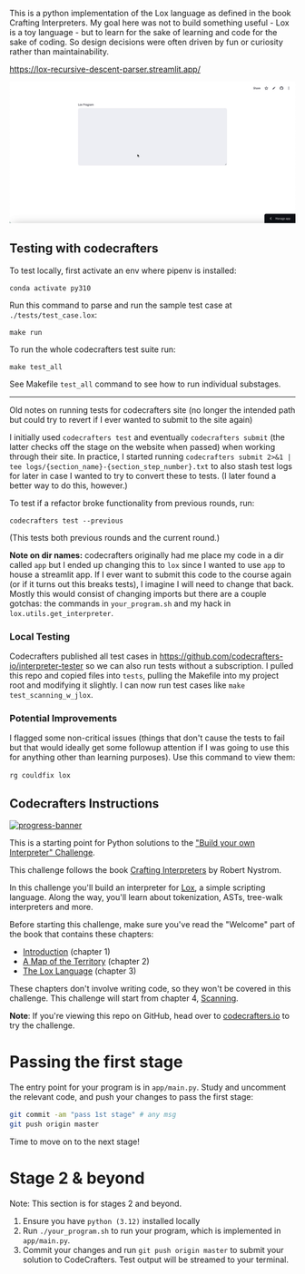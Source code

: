This is a python implementation of the Lox language as defined in the book Crafting Interpreters. My goal here was not to build something useful - Lox is a toy language - but to learn for the sake of learning and code for the sake of coding. So design decisions were often driven by fun or curiosity rather than maintainability.

https://lox-recursive-descent-parser.streamlit.app/

![streamlit cloud demo](data/lox-demo.gif)

## Testing with codecrafters

To test locally, first activate an env where pipenv is installed:

```
conda activate py310
```

Run this command to parse and run the sample test case at `./tests/test_case.lox`:

```
make run
```

To run the whole codecrafters test suite run:

```
make test_all
```

See Makefile `test_all` command to see how to run individual substages.

***

Old notes on running tests for codecrafters site (no longer the intended path but could try to revert if I ever wanted to submit to the site again)

I initially used `codecrafters test` and eventually `codecrafters submit` (the latter checks off the stage on the website when passed) when working through their site. In practice, I started running `codecrafters submit 2>&1 | tee logs/{section_name}-{section_step_number}.txt` to also stash test logs for later in case I wanted to try to convert these to tests. (I later found a better way to do this, however.)

To test if a refactor broke functionality from previous rounds, run:
```
codecrafters test --previous
```
(This tests both previous rounds and the current round.)

**Note on dir names:** codecrafters originally had me place my code in a dir called `app` but I ended up changing this to `lox` since I wanted to use `app` to house a streamlit app. If I ever want to submit this code to the course again (or if it turns out this breaks tests), I imagine I will need to change that back. Mostly this would consist of changing imports but there are a couple gotchas: the commands in `your_program.sh` and my hack in `lox.utils.get_interpreter`.

### Local Testing

Codecrafters published all test cases in https://github.com/codecrafters-io/interpreter-tester so we can also run tests without a subscription. I pulled this repo and copied files into `tests`, pulling the Makefile into my project root and modifying it slightly. I can now run test cases like `make test_scanning_w_jlox`.

### Potential Improvements

I flagged some non-critical issues (things that don't cause the tests to fail but that would ideally get some followup attention if I was going to use this for anything other than learning purposes). Use this command to view them:

```rg couldfix lox```

## Codecrafters Instructions

[![progress-banner](https://backend.codecrafters.io/progress/interpreter/f565001c-a282-4eb3-afc4-3c00f9645763)](https://app.codecrafters.io/users/codecrafters-bot?r=2qF)

This is a starting point for Python solutions to the
["Build your own Interpreter" Challenge](https://app.codecrafters.io/courses/interpreter/overview).

This challenge follows the book
[Crafting Interpreters](https://craftinginterpreters.com/) by Robert Nystrom.

In this challenge you'll build an interpreter for
[Lox](https://craftinginterpreters.com/the-lox-language.html), a simple
scripting language. Along the way, you'll learn about tokenization, ASTs,
tree-walk interpreters and more.

Before starting this challenge, make sure you've read the "Welcome" part of the
book that contains these chapters:

- [Introduction](https://craftinginterpreters.com/introduction.html) (chapter 1)
- [A Map of the Territory](https://craftinginterpreters.com/a-map-of-the-territory.html)
  (chapter 2)
- [The Lox Language](https://craftinginterpreters.com/the-lox-language.html)
  (chapter 3)

These chapters don't involve writing code, so they won't be covered in this
challenge. This challenge will start from chapter 4,
[Scanning](https://craftinginterpreters.com/scanning.html).

**Note**: If you're viewing this repo on GitHub, head over to
[codecrafters.io](https://codecrafters.io) to try the challenge.

# Passing the first stage

The entry point for your program is in `app/main.py`. Study and uncomment the
relevant code, and push your changes to pass the first stage:

```sh
git commit -am "pass 1st stage" # any msg
git push origin master
```

Time to move on to the next stage!

# Stage 2 & beyond

Note: This section is for stages 2 and beyond.

1. Ensure you have `python (3.12)` installed locally
2. Run `./your_program.sh` to run your program, which is implemented in
   `app/main.py`.
3. Commit your changes and run `git push origin master` to submit your solution
   to CodeCrafters. Test output will be streamed to your terminal.
